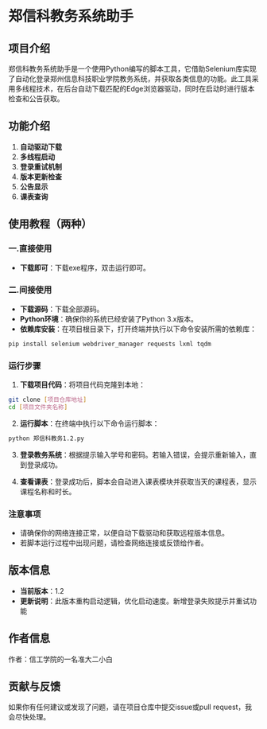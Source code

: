 # 郑信科教务系统助手

## 项目介绍

郑信科教务系统助手是一个使用Python编写的脚本工具，它借助Selenium库实现了自动化登录郑州信息科技职业学院教务系统，并获取各类信息的功能。此工具采用多线程技术，在后台自动下载匹配的Edge浏览器驱动，同时在启动时进行版本检查和公告获取。

## 功能介绍

1. **自动驱动下载**  
2. **多线程启动**  
3. **登录重试机制**  
4. **版本更新检查**  
5. **公告显示**  
6. **课表查询**  

## 使用教程（两种）

### 一.直接使用

- **下载即可**：下载exe程序，双击运行即可。

### 二.间接使用
- **下载源码**：下载全部源码。
- **Python环境**：确保你的系统已经安装了Python 3.x版本。
- **依赖库安装**：在项目根目录下，打开终端并执行以下命令安装所需的依赖库：

```bash
pip install selenium webdriver_manager requests lxml tqdm
```

### 运行步骤

1. **下载项目代码**：将项目代码克隆到本地：

```bash
git clone [项目仓库地址]
cd [项目文件夹名称]
```

2. **运行脚本**：在终端中执行以下命令运行脚本：

```bash
python 郑信科教务1.2.py
```

3. **登录教务系统**：根据提示输入学号和密码。若输入错误，会提示重新输入，直到登录成功。

4. **查看课表**：登录成功后，脚本会自动进入课表模块并获取当天的课程表，显示课程名称和时长。

### 注意事项

- 请确保你的网络连接正常，以便自动下载驱动和获取远程版本信息。
- 若脚本运行过程中出现问题，请检查网络连接或反馈给作者。

## 版本信息

- **当前版本**：1.2
- **更新说明**：此版本重构启动逻辑，优化启动速度。新增登录失败提示并重试功能

## 作者信息

作者：信工学院的一名准大二小白

## 贡献与反馈

如果你有任何建议或发现了问题，请在项目仓库中提交issue或pull request，我会尽快处理。
